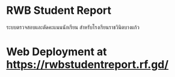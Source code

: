 # RWB Student Report
ระบบตรวจสอบและตัดคะแนนนักเรียน สำหรับโรงเรียนราชวินิตบางแก้ว

# Web Deployment at https://rwbstudentreport.rf.gd/